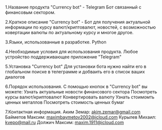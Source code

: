 1.Название продукта
"Currency bot" - Telegram Бот связанный с финансовым сектором.

2.Краткое описание
"Currency bot" - Бот для получения актуальной информации по курсу валют/криптовалют, новостей, с возможностью ковертации валюты по актуальному курсу и многое другое.

3.Языки, использованные в разработке.
Python

4.Необходимые условия для использования продукта.
Любое устройство поддерживающее приложение "Telegram"

5.Установка "Currency bot"
Для установки бота нужно найти его в глобальном поиске в телеграмме и добваить его в список ваших диалогов

6.Порядок использования.
С помощью кнопок в "Currency bot" вы можете:
Узнать актуальные новости финансового сектора
Посмотреть курсы валют/криптовалют
Конвертировать валюту
Узнать стоимомть ценных металлов
Посмотреть стоимость ценных бумаг

7.Контактная информация.
Аким Земар: akim.zemar@gmail.com
Байметов Максим: maximbaymetov2002@icloud.com
Курылев Михаил: kvepo@mail.ru
Должич Максим: maxim.1911@icloud.com